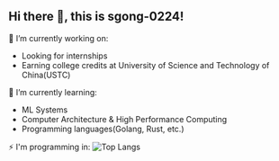## Hi there 👋, this is sgong-0224!

🔭 I’m currently working on:
- Looking for internships
- Earning college credits at University of Science and Technology of China(USTC)

🌱 I’m currently learning:
- ML Systems
- Computer Architecture & High Performance Computing
- Programming languages(Golang, Rust, etc.)

⚡ I'm programming in:
![Top Langs](https://github-readme-stats.vercel.app/api/top-langs/?username=sgong-0224)
